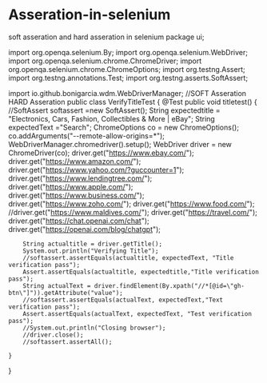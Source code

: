 # Asseration-in-selenium
soft asseration and hard asseration in selenium
package ui;

import org.openqa.selenium.By;
import org.openqa.selenium.WebDriver;
import org.openqa.selenium.chrome.ChromeDriver;
import org.openqa.selenium.chrome.ChromeOptions;
import org.testng.Assert;
import org.testng.annotations.Test;
import org.testng.asserts.SoftAssert;

import io.github.bonigarcia.wdm.WebDriverManager;
//SOFT Asseration HARD Asseration
public class VerifyTitleTest {
	@Test
	public void titletest() {
		//SoftAssert softassert =new SoftAssert();
		String expectedtitle = "Electronics, Cars, Fashion, Collectibles & More | eBay";
		String expectedText ="Search";
		ChromeOptions co = new ChromeOptions();
		co.addArguments("--remote-allow-origins=*");
		WebDriverManager.chromedriver().setup();
		WebDriver driver = new ChromeDriver(co);
		driver.get("https://www.ebay.com/");
		driver.get("https://www.amazon.com/");
		driver.get("https://www.yahoo.com/?guccounter=1");
		driver.get("https://www.lendingtree.com/");
		driver.get("https://www.apple.com/");
		driver.get("https://www.business.com/");
		driver.get("https://www.zoho.com/");
		driver.get("https://www.food.com/");
		//driver.get("https://www.maldives.com/");
		driver.get("https://travel.com/");
		driver.get("https://chat.openai.com/chat");
		driver.get("https://openai.com/blog/chatgpt");
		
		String actualtitle = driver.getTitle();
		System.out.println("Verifying Title");
		//softassert.assertEquals(actualtitle, expectedText, "Title verification pass");
		Assert.assertEquals(actualtitle, expectedtitle,"Title verification pass");
		String actualText = driver.findElement(By.xpath("//*[@id=\"gh-btn\"]")).getAttribute("value");
		//softassert.assertEquals(actualText, expectedText,"Text verification pass");
		Assert.assertEquals(actualText, expectedText, "Test verification pass");
		//System.out.println("Closing browser");
		//driver.close();
		//softassert.assertAll();
		
	}

}

